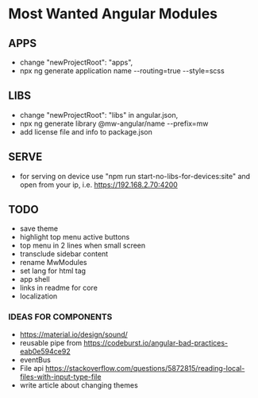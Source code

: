 # Most Wanted Angular Modules

## APPS

- change "newProjectRoot": "apps",
- npx ng generate application name --routing=true --style=scss

## LIBS

- change "newProjectRoot": "libs" in angular.json,
- npx ng generate library @mw-angular/name --prefix=mw
- add license file and info to package.json

## SERVE

- for serving on device use "npm run start-no-libs-for-devices:site" and open
  from your ip, i.e. https://192.168.2.70:4200

## TODO

- save theme
- highlight top menu active buttons
- top menu in 2 lines when small screen
- transclude sidebar content
- rename MwModules
- set lang for html tag
- app shell
- links in readme for core
- localization

### IDEAS FOR COMPONENTS

- https://material.io/design/sound/
- reusable pipe from https://codeburst.io/angular-bad-practices-eab0e594ce92
- eventBus
- File api https://stackoverflow.com/questions/5872815/reading-local-files-with-input-type-file
- write article about changing themes
